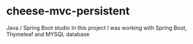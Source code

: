 # cheese-mvc-persistent
Java / Spring Boot studio
In this project I was working with Spring Boot, Thymeleaf and MYSQL database
